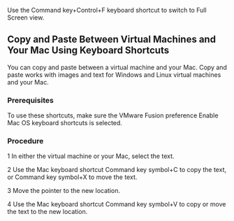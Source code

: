     
Use the Command key+Control+F keyboard shortcut to switch to Full Screen view.

## Copy and Paste Between Virtual Machines and Your Mac Using Keyboard Shortcuts

You can copy and paste between a virtual machine and your Mac.
Copy and paste works with images and text for Windows and Linux virtual machines and your Mac.

### Prerequisites

To use these shortcuts, make sure the VMware Fusion preference Enable Mac OS keyboard shortcuts is selected.

### Procedure

1 In either the virtual machine or your Mac, select the text.

2 Use the Mac keyboard shortcut Command key symbol+C to copy the text, or Command key symbol+X to move the text.

3 Move the pointer to the new location.

4 Use the Mac keyboard shortcut Command key symbol+V to copy or move the text to the new location.
